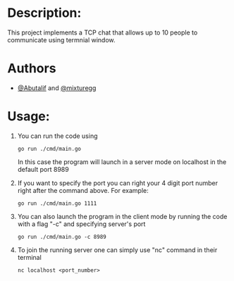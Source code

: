 # Description:

This project implements a TCP chat that allows up to 10 people to communicate using termnial window.

# Authors

- [@Abutalif](https://01.alem.school/git/Abutalif) and [@mixturegg](https://01.alem.school/git/mixturegg)


# Usage:
 1. You can run the code using

    ```console
    go run ./cmd/main.go
    ```

    In this case the program will launch in a server mode on localhost in the default port 8989
 

 2. If you want to specify the port you can right your 4 digit port number right after the command above. For example:

    ```console
    go run ./cmd/main.go 1111
    ```


 3. You can also launch the program in the client mode by running the code with a flag "-c" and specifying server's port

    ```console
    go run ./cmd/main.go -c 8989
    ```
 
 4. To join the running server one can simply use "nc" command in their terminal

    ```console
    nc localhost <port_number>
    ```

